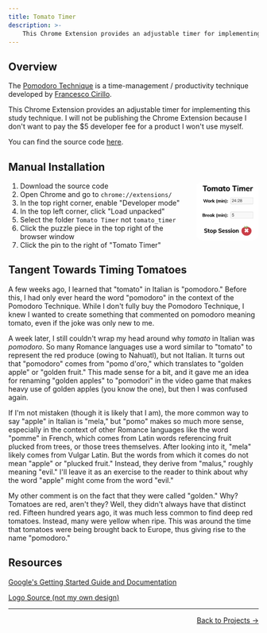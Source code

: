 ```yaml
---
title: Tomato Timer
description: >-
    This Chrome Extension provides an adjustable timer for implementing this study technique. I will not be publishing the Chrome Extension because I don't want to pay the $5 developer fee for a product I won't use myself.
---
```


<style>
.display-image {
    width: min(max(25%,7rem),100%)!important;
    margin: 1rem;
    margin-top: 0;
    margin-right: 0;
    float: right!important;
    border-radius: 10%;
}
</style>

## Overview

The [Pomodoro Technique](https://en.wikipedia.org/wiki/Pomodoro_Technique) is a time-management / productivity technique developed by [Francesco Cirillo](https://francescocirillo.com/pages/pomodoro-technique).

This Chrome Extension provides an adjustable timer for implementing this study technique. I will not be publishing the Chrome Extension because I don't want to pay the $5 developer fee for a product I won't use myself.

You can find the source code [here](https://github.com/ronikbhaskar/tomato_timer).

## Manual Installation

<img src="misc_images/tomato_timer.png" class="display-image" alt="A Pomodoro Technique Chrome Extension">

1. Download the source code
2. Open Chrome and go to `chrome://extensions/`
3. In the top right corner, enable "Developer mode"
4. In the top left corner, click "Load unpacked"
5. Select the folder `Tomato Timer` not `tomato_timer`
6. Click the puzzle piece in the top right of the browser window
7. Click the pin to the right of "Tomato Timer"

## Tangent Towards Timing Tomatoes

A few weeks ago, I learned that "tomato" in Italian is "pomodoro." Before this, I had only ever heard the word "pomodoro" in the context of the Pomodoro Technique. While I don't fully buy the Pomodoro Technique, I knew I wanted to create something that commented on pomodoro meaning tomato, even if the joke was only new to me.

A week later, I still couldn't wrap my head around why *tomato* in Italian was *pomodoro*. So many Romance languages use a word similar to "tomato" to represent the red produce (owing to Nahuatl), but not Italian. It turns out that "pomodoro" comes from "pomo d'oro," which translates to "golden apple" or "golden fruit." This made sense for a bit, and it gave me an idea for renaming "golden apples" to "pomodori" in the video game that makes heavy use of golden apples (you know the one), but then I was confused again. 

If I'm not mistaken (though it is likely that I am), the more common way to say "apple" in Italian is "mela," but "pomo" makes so much more sense, especially in the context of other Romance languages like the word "pomme" in French, which comes from Latin words referencing fruit plucked from trees, or those trees themselves. After looking into it, "mela" likely comes from Vulgar Latin. But the words from which it comes do not mean "apple" or "plucked fruit." Instead, they derive from "malus," roughly meaning "evil." I'll leave it as an exercise to the reader to think about why the word "apple" might come from the word "evil."

My other comment is on the fact that they were called "golden." Why? Tomatoes are red, aren't they? Well, they didn't always have that distinct red. Fifteen hundred years ago, it was much less common to find deep red tomatoes. Instead, many were yellow when ripe. This was around the time that tomatoes were being brought back to Europe, thus giving rise to the name "pomodoro."

## Resources

[Google's Getting Started Guide and Documentation](https://developer.chrome.com/docs/extensions/mv3/getstarted/)

[Logo Source (not my own design)](https://iconduck.com/emojis/96851/tomato)

---

<p align="right"><a href="/projects/">Back to Projects →</a></p>